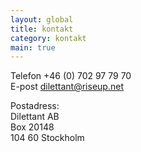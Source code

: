 ```yaml
---
layout: global
title: kontakt
category: kontakt
main: true
---
```


Telefon +46 (0) 702 97 79 70  
E-post <dilettant@riseup.net>  

Postadress:  
Dilettant AB  
Box 20148  
104 60 Stockholm  

